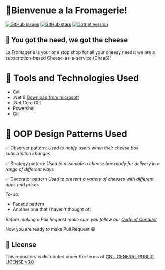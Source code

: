 # 📌Bienvenue a la Fromagerie!
[![GitHub issues](https://img.shields.io/github/issues/Evie-Skinner18/LaFromagerie)](https://github.com/Evie-Skinner18/LaFromagerie/issues)
[![GitHub stars](https://img.shields.io/github/stars/Evie-Skinner18/LaFromagerie)](https://github.com/Evie-Skinner18/LaFromagerie/stargazers)
[![Dotnet version](https://img.shields.io/badge/Dotnet-6-blue)](https://dotnet.microsoft.com/download/dotnet/6.0)
## 📌 You got the need, we got the cheese
La Fromagerie is your one stop shop for all your cheesy needs: we are a subscription-based Cheese-as-a-service (ChaaS)!

# 📌 Tools and Technologies Used
- C#
- .Net 6 [Download from microsoft](https://dotnet.microsoft.com/download/dotnet/6.0)
- .Net Core CLI
- Powershell
- Git

# 📌 OOP Design Patterns Used
✅ Observer pattern:
_Used to notify users when their cheese box subscription changes_

✅ Strategy pattern:
_Used to assemble a cheese box ready for delivery in a range of different ways_

✅ Decorator pattern
_Used to present a variety of cheeses with different ages and prices_

*To-do:*
- Facade pattern
- Another one that I haven't thought of!

*Before making a Pull Request make sure you follow our [Code of Conduct](<add-link-here>)*

Now you are ready to make Pull Request 😃


## 📜 License
This repository is distributed under the terms of [GNU GENERAL PUBLIC LICENSE v3.0](<add-link-here>)
